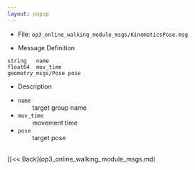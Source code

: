 ```yaml
---
layout: popup
---
```


- File: `op3_online_walking_module_msgs/KinematicsPose.msg`

- Message Definition
 ```
 string   name
 float64  mov_time
 geometry_msgs/Pose pose
 ```

- Description

* `name`   
&emsp;&emsp; target group name      
* `mov_time`    
&emsp;&emsp; movement time   
* `pose`    
&emsp;&emsp; target pose   

<br>
[[&lt;&lt; Back](op3_online_walking_module_msgs.md)

